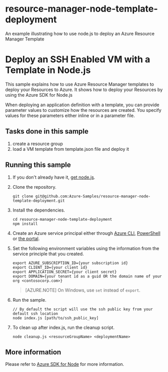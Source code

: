 # resource-manager-node-template-deployment
An example illustrating how to use node.js to deploy an Azure Resource Manager Template 

# Deploy an SSH Enabled VM with a Template in Node.js

This sample explains how to use Azure Resource Manager templates to deploy your Resources to Azure. It shows how to
deploy your Resources by using the Azure SDK for Node.js

When deploying an application definition with a template, you can provide parameter values to customize how the
resources are created. You specify values for these parameters either inline or in a parameter file.

## Tasks done in this sample

  1. create a resource group 
  2. load a VM template from template.json file and deploy it

## Running this sample

1. If you don't already have it, [get node.js](https://nodejs.org).

2. Clone the repository.

    ```
    git clone git@github.com:Azure-Samples/resource-manager-node-template-deployment.git
    ```

3. Install the dependencies.

    ```
    cd resource-manager-node-template-deployment
    npm install
    ```

4. Create an Azure service principal either through
    [Azure CLI](https://azure.microsoft.com/documentation/articles/resource-group-authenticate-service-principal-cli/),
    [PowerShell](https://azure.microsoft.com/documentation/articles/resource-group-authenticate-service-principal/)
    or [the portal](https://azure.microsoft.com/documentation/articles/resource-group-create-service-principal-portal/).

5. Set the following environment variables using the information from the service principle that you created.

    ```
    export AZURE_SUBSCRIPTION_ID={your subscription id}
    export CLIENT_ID={your client id}
    export APPLICATION_SECRET={your client secret}
    export DOMAIN={your tenant id as a guid OR the domain name of your org <contosocorp.com>}
    ```

    > [AZURE.NOTE] On Windows, use `set` instead of `export`.

6. Run the sample.

    ```
	// By default the script will use the ssh public key from your default ssh location
    node index.js [path/to/ssh_public_key]
    ```

7. To clean up after index.js, run the cleanup script.

    ```
    node cleanup.js <resourceGroupName> <deploymentName>
    ```

## More information

Please refer to [Azure SDK for Node](https://github.com/Azure/azure-sdk-for-node) for more information.
